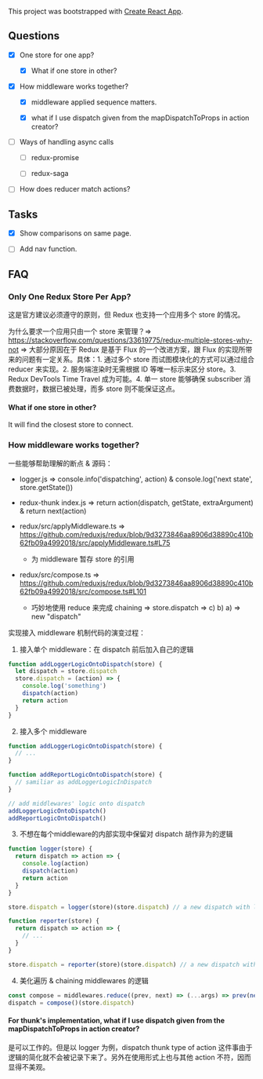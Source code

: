 This project was bootstrapped with [Create React App](https://github.com/facebook/create-react-app).

## Questions

- [x] One store for one app?

  - [x] What if one store in other?

- [x] How middleware works together?

  - [x] middleware applied sequence matters.

  - [x] what if I use dispatch given from the mapDispatchToProps in action creator?

- [ ] Ways of handling async calls

  - [ ] redux-promise

  - [ ] redux-saga

- [ ] How does reducer match actions?

## Tasks

- [x] Show comparisons on same page.

- [ ] Add nav function.

## FAQ

### Only One Redux Store Per App?

这是官方建议必须遵守的原则，但 Redux 也支持一个应用多个 store 的情况。

为什么要求一个应用只由一个 store 来管理？=> https://stackoverflow.com/questions/33619775/redux-multiple-stores-why-not => 大部分原因在于 Redux 是基于 Flux 的一个改进方案，跟 Flux 的实现所带来的问题有一定关系。具体：1. 通过多个 store 而试图模块化的方式可以通过组合 reducer 来实现。2. 服务端渲染时无需根据 ID 等唯一标示来区分 store。3. Redux DevTools Time Travel 成为可能。4. 单一 store 能够确保 subscriber 消费数据时，数据已被处理，而多 store 则不能保证这点。

#### What if one store in other?

It will find the closest store to connect.

### How middleware works together?

一些能够帮助理解的断点 & 源码：

* logger.js => console.info('dispatching', action) & console.log('next state', store.getState())

* redux-thunk index.js => return action(dispatch, getState, extraArgument) & return next(action)

* redux/src/applyMiddleware.ts => https://github.com/reduxjs/redux/blob/9d3273846aa8906d38890c410b62fb09a4992018/src/applyMiddleware.ts#L75

  * 为 middleware 暂存 store 的引用

* redux/src/compose.ts => https://github.com/reduxjs/redux/blob/9d3273846aa8906d38890c410b62fb09a4992018/src/compose.ts#L101

  * 巧妙地使用 reduce 来完成 chaining => store.dispatch => c) b) a) => new "dispatch"

实现接入 middleware 机制代码的演变过程：

1. 接入单个 middleware：在 dispatch 前后加入自己的逻辑

```js
function addLoggerLogicOntoDispatch(store) {
  let dispatch = store.dispatch
  store.dispatch = (action) => {
    console.log('something')
    dispatch(action)
    return action
  }
}
```

2. 接入多个 middleware

```js
function addLoggerLogicOntoDispatch(store) {
  // ...
}

function addReportLogicOntoDispatch(store) {
  // samiliar as addLoggerLogicInDispatch
}

// add middlewares' logic onto dispatch
addLoggerLogicOntoDispatch()
addReportLogicOntoDispatch()
```

3. 不想在每个middleware的内部实现中保留对 dispatch 胡作非为的逻辑

```js
function logger(store) {
  return dispatch => action => {
    console.log(action)
    dispatch(action)
    return action
  }
}

store.dispatch = logger(store)(store.dispatch) // a new dispatch with logger logic in it

function reporter(store) {
  return dispatch => action => {
    // ...
  }
}

store.dispatch = reporter(store)(store.dispatch) // a new dispatch with logger + dispatch loggic in it
```

4. 美化遍历 & chaining middlewares 的逻辑

```js
const compose = middlewares.reduce((prev, next) => (...args) => prev(next(args)))
dispatch = compose()(store.dispatch)
```

#### For thunk's implementation, what if I use dispatch given from the mapDispatchToProps in action creator?

是可以工作的。但是以 logger 为例，dispatch thunk type of action 这件事由于逻辑的简化就不会被记录下来了。另外在使用形式上也与其他 action 不符，因而显得不美观。
